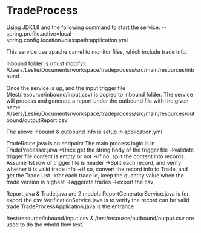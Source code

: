 # TradeProcess

Using JDK1.8 and the following command to start the service:
--spring.profile.active=local --spring.config.location=classpath:application.yml

This service use apache camel to monitor files, which include trade info.

Inbound folder is (must modify):
/Users/Leslie/Documents/workspace/tradeprocess/src/main/resources/inbound

Once the service is up, and the input trigger file (/test/resource/inbound/input.csv) is copied to inbound folder. The service will process and generate a report under the outbound file with the given name
/Users/Leslie/Documents/workspace/tradeprocess/src/main/resources/outbound/outputReport.csv

The above inbound & outbound info is setup in application.yml

TradeRoute.java is an endpoint
The main process logic is in TradeProcessor.java 
*Once get the string body of the trigger file
 ->validate trigger file content is empty or not
  ->if no, split the content into records. Assume 1st row of trigger file is header
   ->Split each record, and verify whether it is valid trade info
    ->if so, convert the record info to Trade, and get the Trade List
     ->for each trade id, keep the quantity value when the trade version is highest
      ->aggerate trades
       ->export the csv

Report.java & Trade.java are 2 models
ReportGeneratorService.java is for export the csv
VerificationService.java is to verify the record can be valid trade
TradeProcessApplication.java is the entrance

/test/resource/inbound/input.csv & /test/resource/outbound/output.csv are used to do the whold flow test.